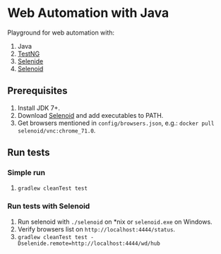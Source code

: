 # Web Automation with Java

Playground for web automation with:

1. Java
1. [TestNG](https://testng.org)
1. [Selenide](https://selenide.org/)
1. [Selenoid](https://github.com/aerokube/selenoid)

## Prerequisites

1. Install JDK 7+.
1. Download [Selenoid](https://github.com/aerokube/selenoid/releases) and add executables to PATH.
1. Get browsers mentioned in `config/browsers.json`, e.g.: `docker pull selenoid/vnc:chrome_71.0`.

## Run tests

### Simple run

1. `gradlew cleanTest test`

### Run tests with Selenoid

1. Run selenoid with `./selenoid` on *nix or `selenoid.exe` on Windows.
1. Verify browsers list on `http://localhost:4444/status`.
1. `gradlew cleanTest test -Dselenide.remote=http://localhost:4444/wd/hub`